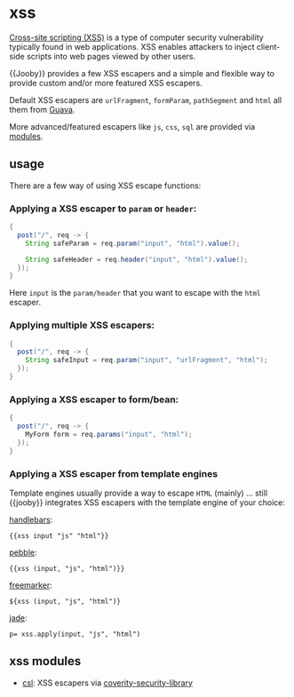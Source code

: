 # xss

[Cross-site scripting (XSS)](https://en.wikipedia.org/wiki/Cross-site_scripting) is a type of computer security vulnerability typically found in web applications. XSS enables attackers to inject client-side scripts into web pages viewed by other users.

{{Jooby}} provides a few XSS escapers and a simple and flexible way to provide custom and/or more featured XSS escapers.

Default XSS escapers are `urlFragment`, `formParam`, `pathSegment` and `html` all them from [Guava](https://github.com/google/guava).

More advanced/featured escapers like `js`, `css`, `sql` are provided via [modules](/doc/security).

## usage

There are a few way of using XSS escape functions:

### Applying a XSS escaper to `param` or `header`:

```java
{
  post("/", req -> {
    String safeParam = req.param("input", "html").value();

    String safeHeader = req.header("input", "html").value();
  });
}
```

Here `input` is the `param/header` that you want to escape with the `html` escaper.

### Applying multiple XSS escapers:

```java
{
  post("/", req -> {
    String safeInput = req.param("input", "urlFragment", "html");
  });
}
```

### Applying a XSS escaper to form/bean:

```java
{
  post("/", req -> {
    MyForm form = req.params("input", "html");
  });
}
```

### Applying a XSS escaper from template engines

Template engines usually provide a way to escape `HTML` (mainly) ... still {{jooby}} integrates XSS escapers with the template engine of your choice:

[handlebars](/doc/hbs):

    {{xss input "js" "html"}}

[pebble](/doc/pebble):

    {{xss (input, "js", "html")}}

[freemarker](/doc/ftl):

    ${xss (input, "js", "html")}

[jade](/doc/jade):

    p= xss.apply(input, "js", "html")

## xss modules

* [csl](/doc/csl): XSS escapers via [coverity-security-library](https://github.com/coverity/coverity-security-library)

